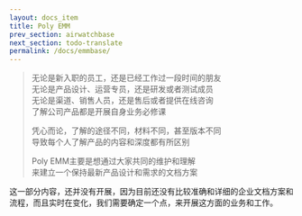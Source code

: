 ```yaml
---
layout: docs_item
title: Poly EMM
prev_section: airwatchbase
next_section: todo-translate
permalink: /docs/emmbase/
---
```


>无论是新入职的员工，还是已经工作过一段时间的朋友<br>
>无论是产品设计、运营专员，还是研发或者测试成员<br>
>无论是渠道、销售人员，还是售后或者提供在线咨询<br>
>了解公司产品都是开展自身业务必修课
>
>凭心而论，了解的途径不同，材料不同，甚至版本不同<br>
>导致每个人了解产品的内容和深度都有所区别
>
>Poly EMM主要是想通过大家共同的维护和理解<br>
>来建立一个保持最新产品设计和需求的文档方案

这一部分内容，还并没有开展，因为目前还没有比较准确和详细的企业文档方案和流程，而且实时在变化，我们需要确定一个点，来开展这方面的业务和工作。

